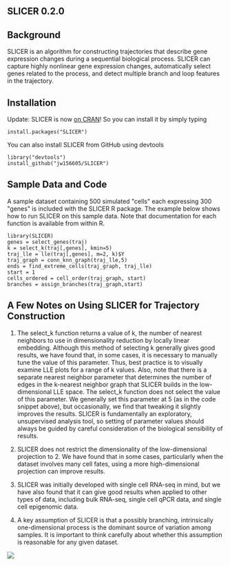 ## SLICER 0.2.0

## Background

SLICER is an algorithm for constructing trajectories that describe gene expression changes during a sequential biological process. SLICER can capture highly nonlinear gene expression changes, automatically select genes related to the process, and detect multiple branch and loop features in the trajectory. 

## Installation
Update: SLICER is now [on CRAN](https://CRAN.R-project.org/package=SLICER)! So you can install it by simply typing 
```{r,eval=FALSE}
install.packages("SLICER")
```

You can also install SLICER from GitHub using devtools
```{r,eval=FALSE}
library("devtools")
install_github("jw156605/SLICER")
```

## Sample Data and Code
A sample dataset containing 500 simulated "cells" each expressing 300 "genes" is included with the SLICER R package. The example below shows how to run SLICER on this sample data. Note that documentation for each function is available from within R.

```{r,eval=FALSE}
library(SLICER)
genes = select_genes(traj)
k = select_k(traj[,genes], kmin=5)
traj_lle = lle(traj[,genes], m=2, k)$Y
traj_graph = conn_knn_graph(traj_lle,5)
ends = find_extreme_cells(traj_graph, traj_lle)
start = 1
cells_ordered = cell_order(traj_graph, start)
branches = assign_branches(traj_graph,start)
```

## A Few Notes on Using SLICER for Trajectory Construction
1. The select_k function returns a value of k, the number of nearest neighbors to use in dimensionality reduction by locally linear embedding. Although this method of selecting k generally gives good results, we have found that, in some cases, it is necessary to manually tune the value of this parameter. Thus, best practice is to visually examine LLE plots for a range of k values. Also, note that there is a separate nearest neighbor parameter that determines the number of edges in the k-nearest neighbor graph that SLICER builds in the low-dimensional LLE space. The select_k function does not select the value of this parameter. We generally set this parameter at 5 (as in the code snippet above), but occasionally, we find that tweaking it slightly improves the results. SLICER is fundamentally an exploratory, unsupervised analysis tool, so setting of parameter values should always be guided by careful consideration of the biological sensibility of results.

2. SLICER does not restrict the dimensionality of the low-dimensional projection to 2. We have found that in some cases, particularly when the dataset involves many cell fates, using a more high-dimensional projection can improve results.

3. SLICER was initially developed with single cell RNA-seq in mind, but we have also found that it can give good results when applied to other types of data, including bulk RNA-seq, single cell qPCR data, and single cell epigenomic data.

4. A key assumption of SLICER is that a possibly branching, intrinsically one-dimensional process is the dominant source of variation among samples. It is important to think carefully about whether this assumption is reasonable for any given dataset. 

[![](http://cranlogs.r-pkg.org/badges/SLICER)](http://cran.rstudio.com/web/packages/SLICER/index.html)

